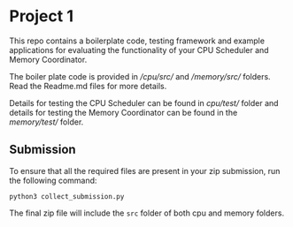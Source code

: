 # Project 1 

This repo contains a boilerplate code, testing framework and example applications for evaluating the functionality of your CPU Scheduler and Memory Coordinator. 

The boiler plate code is provided in */cpu/src/* and */memory/src/* folders. Read the Readme.md files for more details.

Details for testing the CPU Scheduler can be found in *cpu/test/* folder and details for testing the Memory Coordinator can be found in the *memory/test/* folder.

## Submission

To ensure that all the required files are present in your zip submission, run the following command:

```
python3 collect_submission.py 
```

The final zip file will include the `src` folder of both cpu and memory folders. 
